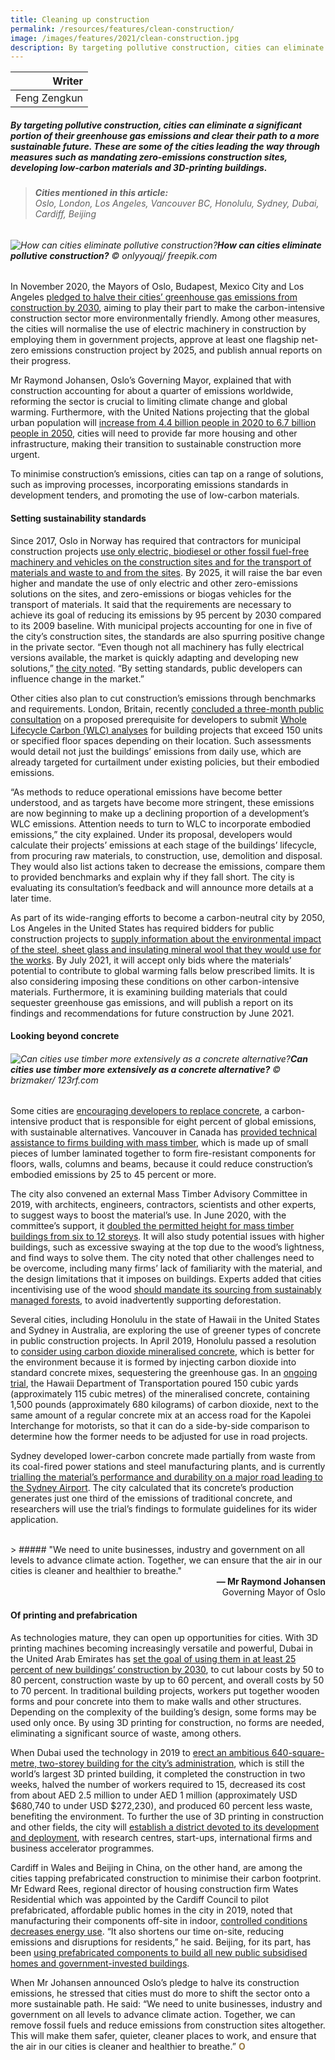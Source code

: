 ```yaml
---
title: Cleaning up construction
permalink: /resources/features/clean-construction/
image: /images/features/2021/clean-construction.jpg
description: By targeting pollutive construction, cities can eliminate a significant portion of their greenhouse gas emissions and clear their path to a more sustainable future. These are some of the cities leading the way through measures such as mandating zero-emissions construction sites, developing low-carbon materials and 3D-printing buildings.
---
```


| Writer |
|---:|
| Feng Zengkun |

##### By targeting pollutive construction, cities can eliminate a significant portion of their greenhouse gas emissions and clear their path to a more sustainable future. These are some of the cities leading the way through measures such as mandating zero-emissions construction sites, developing low-carbon materials and 3D-printing buildings.

> ###### **Cities mentioned in this article:** <br> Oslo, London, Los Angeles, Vancouver BC, Honolulu, Sydney, Dubai, Cardiff, Beijing

###### ![How can cities eliminate pollutive construction?](/images/features/2021/clean-construction.jpg/)**How can cities eliminate pollutive construction?** © onlyyouqj/ freepik.com

In November 2020, the Mayors of Oslo, Budapest, Mexico City and Los Angeles [pledged to halve their cities’ greenhouse gas emissions from construction by 2030](https://www.c40.org/press_releases/clean-construction-declaration-launch), aiming to play their part to make the carbon-intensive construction sector more environmentally friendly. Among other measures, the cities will normalise the use of electric machinery in construction by employing them in government projects, approve at least one flagship net-zero emissions construction project by 2025, and publish annual reports on their progress.

Mr Raymond Johansen, Oslo’s Governing Mayor, explained that with construction accounting for about a quarter of emissions worldwide, reforming the sector is crucial to limiting climate change and global warming. Furthermore, with the United Nations projecting that the global urban population will [increase from 4.4 billion people in 2020 to 6.7 billion people in 2050](https://www.un.org/development/desa/en/news/social/urbanization-expanding-opportunities-but-deeper-divides.html), cities will need to provide far more housing and other infrastructure, making their transition to sustainable construction more urgent. 

To minimise construction’s emissions, cities can tap on a range of solutions, such as improving processes, incorporating emissions standards in development tenders, and promoting the use of low-carbon materials.  

#### **Setting sustainability standards**

Since 2017, Oslo in Norway has required that contractors for municipal construction projects [use only electric, biodiesel or other fossil fuel-free machinery and vehicles on the construction sites and for the transport of materials and waste to and from the sites](https://www.klimaoslo.no/wp-content/uploads/sites/88/2019/11/Climate-and-enviromental-requirements.pdf). By 2025, it will raise the bar even higher and mandate the use of only electric and other zero-emissions solutions on the sites, and zero-emissions or biogas vehicles for the transport of materials. It said that the requirements are necessary to achieve its goal of reducing its emissions by 95 percent by 2030 compared to its 2009 baseline. With municipal projects accounting for one in five of the city’s construction sites, the standards are also spurring positive change in the private sector. “Even though not all machinery has fully electrical versions available, the market is quickly adapting and developing new solutions,” [the city noted](https://www.oslo.kommune.no/politics-and-administration/smart-oslo/projects/zero-emission-construction-sites/#gref). “By setting standards, public developers can influence change in the market.”

Other cities also plan to cut construction’s emissions through benchmarks and requirements. London, Britain, recently [concluded a three-month public consultation](https://www.london.gov.uk/what-we-do/planning/implementing-london-plan/london-plan-guidance-and-spgs/whole-life-cycle-carbon-assessments-guidance-consultation-draft) on a proposed prerequisite for developers to submit [Whole Lifecycle Carbon (WLC) analyses](https://www.london.gov.uk/sites/default/files/wlc_guidance_april_2020.pdf) for building projects that exceed 150 units or specified floor spaces depending on their location. Such assessments would detail not just the buildings’ emissions from daily use, which are already targeted for curtailment under existing policies, but their embodied emissions. 

“As methods to reduce operational emissions have become better understood, and as targets have become more stringent, these emissions are now beginning to make up a declining proportion of a development’s WLC emissions. Attention needs to turn to WLC to incorporate embodied emissions,” the city explained. Under its proposal, developers would calculate their projects’ emissions at each stage of the buildings’ lifecycle, from procuring raw materials, to construction, use, demolition and disposal. They would also list actions taken to decrease the emissions, compare them to provided benchmarks and explain why if they fall short. The city is evaluating its consultation’s feedback and will announce more details at a later time.

As part of its wide-ranging efforts to become a carbon-neutral city by 2050, Los Angeles in the United States has required bidders for public construction projects to [supply information about the environmental impact of the steel, sheet glass and insulating mineral wool that they would use for the works](https://www.lamayor.org/sites/g/files/wph446/f/page/file/20200210ExecutiveDirective25.pdf). By July 2021, it will accept only bids where the materials’ potential to contribute to global warming falls below prescribed limits. It is also considering imposing these conditions on other carbon-intensive materials. Furthermore, it is examining building materials that could sequester greenhouse gas emissions, and will publish a report on its findings and recommendations for future construction by June 2021. 

#### **Looking beyond concrete**

###### ![Can cities use timber more extensively as a concrete alternative?](/images/features/2021/timber-construction.jpg/)**Can cities use timber more extensively as a concrete alternative?** © brizmaker/ 123rf.com

Some cities are [encouraging developers to replace concrete](https://www.sciencedaily.com/releases/2020/03/200323132416.htm), a carbon-intensive product that is responsible for eight percent of global emissions, with sustainable alternatives. Vancouver in Canada has [provided technical assistance to firms building with mass timber](https://council.vancouver.ca/20200527/documents/pspc2.pdf?utm_source=vancouver%20is%20awesome&utm_campaign=vancouver%20is%20awesome&utm_medium=referral), which is made up of small pieces of lumber laminated together to form fire-resistant components for floors, walls, columns and beams, because it could reduce construction’s embodied emissions by 25 to 45 percent or more. 

The city also convened an external Mass Timber Advisory Committee in 2019, with architects, engineers, contractors, scientists and other experts, to suggest ways to boost the material’s use. In June 2020, with the committee’s support, it [doubled the permitted height for mass timber buildings from six to 12 storeys](https://vancouver.ca/news-calendar/vancouver-doubles-height-for-mass-timber-development-from-six-to-twelve-storeys.aspx). It will also study potential issues with higher buildings, such as excessive swaying at the top due to the wood’s lightness, and find ways to solve them. The city noted that other challenges need to be overcome, including many firms’ lack of familiarity with the material, and the design limitations that it imposes on buildings. Experts added that cities incentivising use of the wood [should mandate its sourcing from sustainably managed forests](http://www.chronline.com/northwest_regional_news/tall-buildings-out-of-timber-in-the-face-of-climate-change-seattle-encourages-it/article_808e887e-dd58-11e9-b7cb-2fa248cc5b9b.html), to avoid inadvertently supporting deforestation. 

Several cities, including Honolulu in the state of Hawaii in the United States and Sydney in Australia, are exploring the use of greener types of concrete in public construction projects. In April 2019, Honolulu passed a resolution to [consider using carbon dioxide mineralised concrete](https://honolulu.granicus.com/MetaViewer.php?view_id=&event_id=461&meta_id=85271), which is better for the environment because it is formed by injecting carbon dioxide into standard concrete mixes, sequestering the greenhouse gas. In an [ongoing trial](http://hidot.hawaii.gov/blog/2019/05/16/hdot-tests-sustainable-concrete-mix-designed-to-reduce-carbon-footprint-of-road-construction/), the Hawaii Department of Transportation poured 150 cubic yards (approximately 115 cubic metres) of the mineralised concrete, containing 1,500 pounds (approximately 680 kilograms) of carbon dioxide, next to the same amount of a regular concrete mix at an access road for the Kapolei Interchange for motorists, so that it can do a side-by-side comparison to determine how the former needs to be adjusted for use in road projects. 

Sydney developed lower-carbon concrete made partially from waste from its coal-fired power stations and steel manufacturing plants, and is currently [trialling the material’s performance and durability on a major road leading to the Sydney Airport](https://news.cityofsydney.nsw.gov.au/articles/sydney-drives-world-first-green-roads-trial). The city calculated that its concrete’s production generates just one third of the emissions of traditional concrete, and researchers will use the trial’s findings to formulate guidelines for its wider application.

<br>
> ##### "We need to unite businesses, industry and government on all levels to advance climate action. Together, we can ensure that the air in our cities is cleaner and healthier to breathe."

<div align="right"><b>— Mr Raymond Johansen</b> <br> Governing Mayor of Oslo</div>

#### **Of printing and prefabrication**

As technologies mature, they can open up opportunities for cities. With 3D printing machines becoming increasingly versatile and powerful, Dubai in the United Arab Emirates has [set the goal of using them in at least 25 percent of new buildings’ construction by 2030](https://gulfbusiness.com/dubai-plans-to-3d-print-25-of-buildings-by-2030/), to cut labour costs by 50 to 80 percent, construction waste by up to 60 percent, and overall costs by 50 to 70 percent. In traditional building projects, workers put together wooden forms and pour concrete into them to make walls and other structures. Depending on the complexity of the building’s design, some forms may be used only once. By using 3D printing for construction, no forms are needed, eliminating a significant source of waste, among others. 

When Dubai used the technology in 2019 to [erect an ambitious 640-square-metre, two-storey building for the city’s administration](https://www.thenationalnews.com/uae/government/dubai-unveils-world-s-largest-3d-printed-two-storey-building-1.927590), which is still the world’s largest 3D printed building, it completed the construction in two weeks, halved the number of workers required to 15, decreased its cost from about AED 2.5 million to under AED 1 million (approximately USD $680,740 to under USD $272,230), and produced 60 percent less waste, benefiting the environment. To further the use of 3D printing in construction and other fields, the city will [establish a district devoted to its development and deployment](https://u.ae/en/about-the-uae/science-and-technology/key-sectors-in-science-and-technology/3d-printing), with research centres, start-ups, international firms and business accelerator programmes.

Cardiff in Wales and Beijing in China, on the other hand, are among the cities tapping prefabricated construction to minimise their carbon footprint. Mr Edward Rees, regional director of housing construction firm Wates Residential which was appointed by the Cardiff Council to pilot prefabricated, affordable public homes in the city in 2019, noted that manufacturing their components off-site in indoor, [controlled conditions decreases energy use](https://www.wates.co.uk/articles/news/modular-housing-cardiff/). “It also shortens our time on-site, reducing emissions and disruptions for residents,” he said. Beijing, for its part, has been [using prefabricated components to build all new public subsidised homes and government-invested buildings](http://www.chinadaily.com.cn/china/2017-01/05/content_27873828.htm). 

When Mr Johansen announced Oslo’s pledge to halve its construction emissions, he stressed that cities must do more to shift the sector onto a more sustainable path. He said: “We need to unite businesses, industry and government on all levels to advance climate action. Together, we can remove fossil fuels and reduce emissions from construction sites altogether. This will make them safer, quieter, cleaner places to work, and ensure that the air in our cities is cleaner and healthier to breathe.” **<font color="#967942">O</font>**
